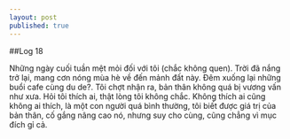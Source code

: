 ```yaml
---
layout: post
published: true
---
```

##Log 18

Những ngày cuối tuần mệt mỏi đối với tôi (chắc không quen). Trời đã nắng trở lại, mang cơn nóng mùa hè về đến mảnh đất này. Đêm xuống lại những buổi cafe cùng du de?. Tôi chợt nhận ra, bản thân không quá bị vương vấn như xưa. Hỏi tôi thích ai, thật lòng tôi không chắc. Không thích ai cũng không ai thích, là một con người quá bình thường, tôi biết được giá trị của bản thân, cố gắng nâng cao nó, nhưng suy cho cùng, cũng chẳng vì mục đích gỉ cả.